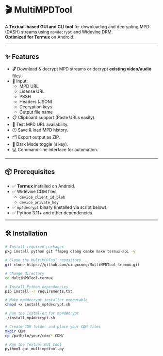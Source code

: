 # 🎬 MultiMPDTool

A **Textual-based GUI and CLI tool** for downloading and decrypting MPD (DASH) streams using `mp4decrypt` and Widevine DRM.  
**Optimized for Termux** on Android.

---

## ✨ Features

- 🔓 Download & decrypt MPD streams or decrypt **existing video/audio** files.
- 📝 Input:
  - MPD URL
  - License URL
  - PSSH
  - Headers (JSON)
  - Decryption keys
  - Output file name
- 📋 Clipboard support (Paste URLs easily).
- 🔎 Test MPD URL availability.
- 🕘 Save & load MPD history.
- 🗂 Export output as ZIP.
- 🌙 Dark Mode toggle (`d` key).
- 💻 Command-line interface for automation.

---

## 📦 Prerequisites

- ✅ **Termux** installed on Android.
- ✅ Widevine CDM files:
  - `device_client_id_blob`
  - `device_private_key`
- ✅ `mp4decrypt` binary (installed via script below).
- ✅ Python 3.11+ and other dependencies.

---

## 🛠 Installation

```bash
# Install required packages
pkg install python git ffmpeg clang cmake make termux-api -y

# Clone the MultiMPDTool repository
git clone https://github.com/cingxcong/MultiMPDTool-termux.git

# Change directory
cd MultiMPDTool-termux

# Install Python dependencies
pip install -r requirements.txt

# Make mp4decrypt installer executable
chmod +x install_mp4decrypt.sh

# Run the installer for mp4decrypt
./install_mp4decrypt.sh

# Create CDM folder and place your CDM files
mkdir CDM
cp /path/to/your/cdm/* CDM/

# Run the Textual GUI tool
python3 gui_multimpdtool.py
